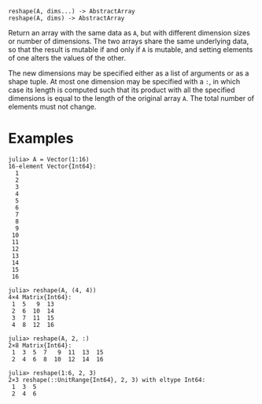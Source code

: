 ```
reshape(A, dims...) -> AbstractArray
reshape(A, dims) -> AbstractArray
```

Return an array with the same data as `A`, but with different dimension sizes or number of dimensions. The two arrays share the same underlying data, so that the result is mutable if and only if `A` is mutable, and setting elements of one alters the values of the other.

The new dimensions may be specified either as a list of arguments or as a shape tuple. At most one dimension may be specified with a `:`, in which case its length is computed such that its product with all the specified dimensions is equal to the length of the original array `A`. The total number of elements must not change.

# Examples

```jldoctest
julia> A = Vector(1:16)
16-element Vector{Int64}:
  1
  2
  3
  4
  5
  6
  7
  8
  9
 10
 11
 12
 13
 14
 15
 16

julia> reshape(A, (4, 4))
4×4 Matrix{Int64}:
 1  5   9  13
 2  6  10  14
 3  7  11  15
 4  8  12  16

julia> reshape(A, 2, :)
2×8 Matrix{Int64}:
 1  3  5  7   9  11  13  15
 2  4  6  8  10  12  14  16

julia> reshape(1:6, 2, 3)
2×3 reshape(::UnitRange{Int64}, 2, 3) with eltype Int64:
 1  3  5
 2  4  6
```
